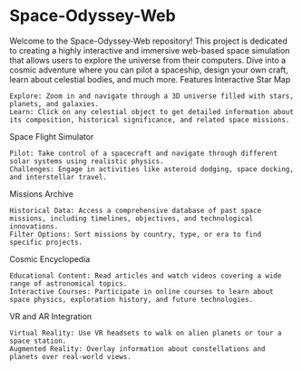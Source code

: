 # Space-Odyssey-Web

Welcome to the Space-Odyssey-Web repository! This project is dedicated to creating a highly interactive and immersive web-based space simulation that allows users to explore the universe from their computers. Dive into a cosmic adventure where you can pilot a spaceship, design your own craft, learn about celestial bodies, and much more.
Features
Interactive Star Map

    Explore: Zoom in and navigate through a 3D universe filled with stars, planets, and galaxies.
    Learn: Click on any celestial object to get detailed information about its composition, historical significance, and related space missions.

Space Flight Simulator

    Pilot: Take control of a spacecraft and navigate through different solar systems using realistic physics.
    Challenges: Engage in activities like asteroid dodging, space docking, and interstellar travel.

Missions Archive

    Historical Data: Access a comprehensive database of past space missions, including timelines, objectives, and technological innovations.
    Filter Options: Sort missions by country, type, or era to find specific projects.

Cosmic Encyclopedia

    Educational Content: Read articles and watch videos covering a wide range of astronomical topics.
    Interactive Courses: Participate in online courses to learn about space physics, exploration history, and future technologies.

VR and AR Integration

    Virtual Reality: Use VR headsets to walk on alien planets or tour a space station.
    Augmented Reality: Overlay information about constellations and planets over real-world views.
